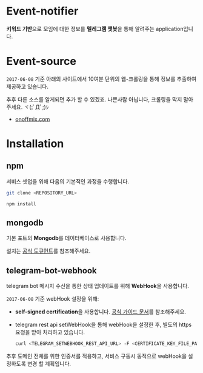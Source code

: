 # Event-notifier

**키워드 기반**으로 모임에 대한 정보를 **텔레그램 챗봇**을 통해 알려주는 application입니다.

# Event-source

`2017-06-08` 기준 아래의 사이트에서 10여분 단위의 웹-크롤링을 통해 정보를 추출하여 제공하고 있습니다.

추후 다른 소스를 알게되면 추가 할 수 있겠죠. 나쁜사람 아닙니다, 크롤링을 막지 말아주세요. ヾ(;ﾟДﾟ;)ｼ

- [onoffmix.com](http://onoffmix.com/)

# Installation

## npm

서비스 셋업을 위해 다음의 기본적인 과정을 수행합니다.

``` sh
git clone <REPOSITORY_URL>

npm install
```

## mongodb

기본 포트의 **Mongodb**를 데이터베이스로 사용합니다.

설치는 [공식 도큐먼트](https://www.mongodb.com/download-center)를 참조해주세요.

## telegram-bot-webhook

telegram bot 메시지 수신을 통한 상태 업데이트를 위해 **WebHook**을 사용합니다.

`2017-06-08` 기준 webHook 설정을 위해:

- **self-signed certification**을 사용합니다. [공식 가이드 문서]()를 참조해주세요.

- telegram rest api setWebHook을 통해 webHook을 설정한 후, 별도의 https 요청을 받아 처리하고 있습니다.

  ``` sh
  curl <TELEGRAM_SETWEBHOOK_REST_API_URL> -F <CERTIFICATE_KEY_FILE_PATH> <MY_WEBHOOK_URL>
  ```

추후 도메인 전체를 위한 인증서를 적용하고, 서비스 구동시 동적으로 webHook을 설정하도록 변경 할 계획입니다.
